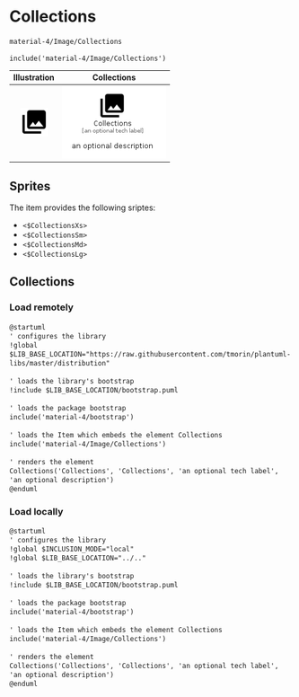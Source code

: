 # Collections


```text
material-4/Image/Collections
```

```text
include('material-4/Image/Collections')
```



| Illustration | Collections |
| :---: | :---: |
| ![illustration for Illustration](../../material-4/Image/Collections.png) | ![illustration for Collections](../../material-4/Image/Collections.Local.png) |



## Sprites
The item provides the following sriptes:

- `<$CollectionsXs>`
- `<$CollectionsSm>`
- `<$CollectionsMd>`
- `<$CollectionsLg>`





## Collections

### Load remotely
```plantuml
@startuml
' configures the library
!global $LIB_BASE_LOCATION="https://raw.githubusercontent.com/tmorin/plantuml-libs/master/distribution"

' loads the library's bootstrap
!include $LIB_BASE_LOCATION/bootstrap.puml

' loads the package bootstrap
include('material-4/bootstrap')

' loads the Item which embeds the element Collections
include('material-4/Image/Collections')

' renders the element
Collections('Collections', 'Collections', 'an optional tech label', 'an optional description')
@enduml
```

### Load locally
```plantuml
@startuml
' configures the library
!global $INCLUSION_MODE="local"
!global $LIB_BASE_LOCATION="../.."

' loads the library's bootstrap
!include $LIB_BASE_LOCATION/bootstrap.puml

' loads the package bootstrap
include('material-4/bootstrap')

' loads the Item which embeds the element Collections
include('material-4/Image/Collections')

' renders the element
Collections('Collections', 'Collections', 'an optional tech label', 'an optional description')
@enduml
```

